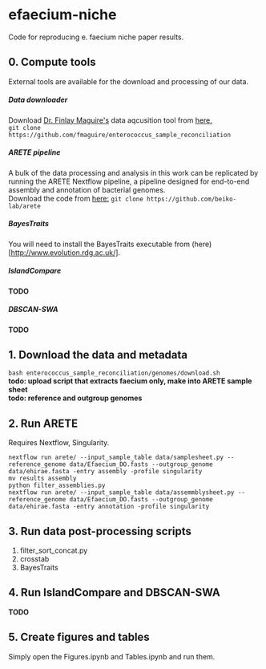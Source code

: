 # efaecium-niche
Code for reproducing e. faecium niche paper results.

## 0. Compute tools
External tools are available for the download and processing of our data.
##### Data downloader
Download [Dr. Finlay Maguire's](https://github.com/fmaguire) data aqcusition tool from [here.](https://github.com/fmaguire/enterococcus_sample_reconciliation)<br>
`git clone https://github.com/fmaguire/enterococcus_sample_reconciliation`

##### ARETE pipeline
A bulk of the data processing and analysis in this work can be replicated by running the ARETE Nextflow pipeline, a pipeline designed for end-to-end assembly and annotation of bacterial genomes. <br>
Download the code from [here:](https://github.com/beiko-lab/arete)
`git clone https://github.com/beiko-lab/arete`

##### BayesTraits
You will need to install the BayesTraits executable from (here)[http://www.evolution.rdg.ac.uk/].

##### IslandCompare
**TODO**

##### DBSCAN-SWA
**TODO** 

## 1. Download the data and metadata
`bash enterococcus_sample_reconciliation/genomes/download.sh` <br>
**todo: upload script that extracts faecium only, make into ARETE sample sheet**<br>
**todo: reference and outgroup genomes**

## 2. Run ARETE
Requires Nextflow, Singularity.<br>
```
nextflow run arete/ --input_sample_table data/samplesheet.py --reference_genome data/Efaecium_DO.fasts --outgroup_genome data/ehirae.fasta -entry assembly -profile singularity
mv results assembly
python filter_assemblies.py
nextflow run arete/ --input_sample_table data/assemmblysheet.py --reference_genome data/Efaecium_DO.fasts --outgroup_genome data/ehirae.fasta -entry annotation -profile singularity
```

## 3. Run data post-processing scripts
1. filter_sort_concat.py
2. crosstab
3. BayesTraits

## 4. Run IslandCompare and DBSCAN-SWA
**TODO**

## 5. Create figures and tables
Simply open the Figures.ipynb and Tables.ipynb and run them.

